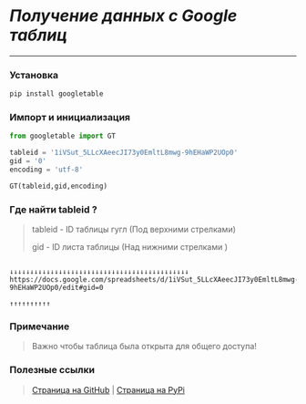 # ***Получение данных с Google таблиц***
____
### Установка
```cmd
pip install googletable
```
### Импорт и инициализация

```python
from googletable import GT

tableid = '1iVSut_5LLcXAeecJI73y0EmltL8mwg-9hEHaWP2UOp0'
gid = '0'
encoding = 'utf-8'

GT(tableid,gid,encoding)
```
### Где найти tableid ?
>tableid - ID таблицы гугл (Под верхними стрелками)
> 
>gid - ID листа таблицы (Над нижними стрелками )

                                           ↓↓↓↓↓↓↓↓↓↓↓↓↓↓↓↓↓↓↓↓↓↓↓↓↓↓↓↓↓↓↓↓↓↓↓↓↓↓↓↓↓↓↓↓
    https://docs.google.com/spreadsheets/d/1iVSut_5LLcXAeecJI73y0EmltL8mwg-9hEHaWP2UOp0/edit#gid=0
                                                                                        ↑↑↑↑↑↑↑↑↑↑


### Примечание
>Важно чтобы таблица была открыта для общего доступа!
### Полезные ссылки
>[Страница на GitHub](https://github.com/DaniEruDai/GoogleTable)
> | [Страница на PyPi](https://pypi.org/project/recipientgsheets)


